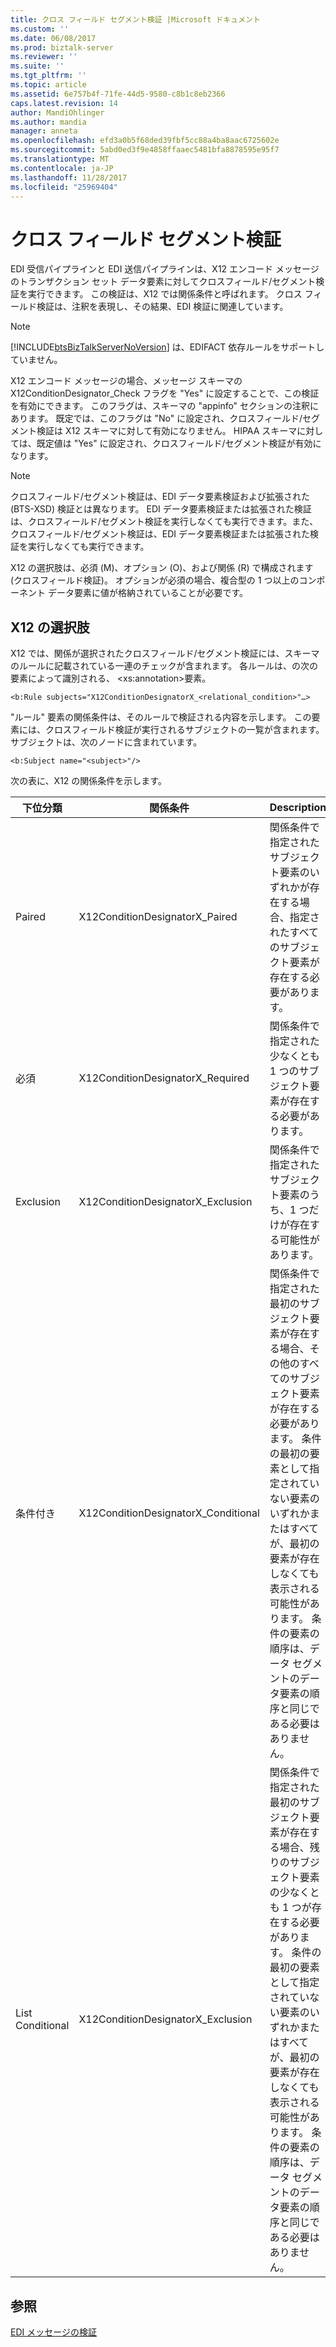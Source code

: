 ```yaml
---
title: クロス フィールド セグメント検証 |Microsoft ドキュメント
ms.custom: ''
ms.date: 06/08/2017
ms.prod: biztalk-server
ms.reviewer: ''
ms.suite: ''
ms.tgt_pltfrm: ''
ms.topic: article
ms.assetid: 6e757b4f-71fe-44d5-9580-c8b1c8eb2366
caps.latest.revision: 14
author: MandiOhlinger
ms.author: mandia
manager: anneta
ms.openlocfilehash: efd3a0b5f68ded39fbf5cc88a4ba8aac6725602e
ms.sourcegitcommit: 5abd0ed3f9e4858ffaaec5481bfa8878595e95f7
ms.translationtype: MT
ms.contentlocale: ja-JP
ms.lasthandoff: 11/28/2017
ms.locfileid: "25969404"
---
```

# <a name="cross-field-segment-validation"></a>クロス フィールド セグメント検証
EDI 受信パイプラインと EDI 送信パイプラインは、X12 エンコード メッセージのトランザクション セット データ要素に対してクロスフィールド/セグメント検証を実行できます。 この検証は、X12 では関係条件と呼ばれます。 クロス フィールド検証は、注釈を表現し、その結果、EDI 検証に関連しています。  
  
> [!NOTE]
>  [!INCLUDE[btsBizTalkServerNoVersion](../includes/btsbiztalkservernoversion-md.md)] は、EDIFACT 依存ルールをサポートしていません。  
  
 X12 エンコード メッセージの場合、メッセージ スキーマの X12ConditionDesignator_Check フラグを "Yes" に設定することで、この検証を有効にできます。 このフラグは、スキーマの "appinfo" セクションの注釈にあります。 既定では、このフラグは "No" に設定され、クロスフィールド/セグメント検証は X12 スキーマに対して有効になりません。 HIPAA スキーマに対しては、既定値は "Yes" に設定され、クロスフィールド/セグメント検証が有効になります。  
  
> [!NOTE]
>  クロスフィールド/セグメント検証は、EDI データ要素検証および拡張された (BTS-XSD) 検証とは異なります。 EDI データ要素検証または拡張された検証は、クロスフィールド/セグメント検証を実行しなくても実行できます。また、クロスフィールド/セグメント検証は、EDI データ要素検証または拡張された検証を実行しなくても実行できます。  
  
 X12 の選択肢は、必須 (M)、オプション (O)、および関係 (R) で構成されます (クロスフィールド検証)。 オプションが必須の場合、複合型の 1 つ以上のコンポーネント データ要素に値が格納されていることが必要です。  
  
## <a name="x12-optionality"></a>X12 の選択肢  
 X12 では、関係が選択されたクロスフィールド/セグメント検証には、スキーマのルールに記載されている一連のチェックが含まれます。 各ルールは、の次の要素によって識別される、 \<xs:annotation\>要素。  
  
```  
<b:Rule subjects="X12ConditionDesignatorX_<relational_condition>"…>  
```  
  
 "ルール" 要素の関係条件は、そのルールで検証される内容を示します。 この要素には、クロスフィールド検証が実行されるサブジェクトの一覧が含まれます。 サブジェクトは、次のノードに含まれています。  
  
```  
<b:Subject name="<subject>"/>  
```  
  
 次の表に、X12 の関係条件を示します。  
  
|下位分類|関係条件|Description|  
|-----------------------|--------------------------|-----------------|  
|Paired|X12ConditionDesignatorX_Paired|関係条件で指定されたサブジェクト要素のいずれかが存在する場合、指定されたすべてのサブジェクト要素が存在する必要があります。|  
|必須|X12ConditionDesignatorX_Required|関係条件で指定された少なくとも 1 つのサブジェクト要素が存在する必要があります。|  
|Exclusion|X12ConditionDesignatorX_Exclusion|関係条件で指定されたサブジェクト要素のうち、1 つだけが存在する可能性があります。|  
|条件付き|X12ConditionDesignatorX_Conditional|関係条件で指定された最初のサブジェクト要素が存在する場合、その他のすべてのサブジェクト要素が存在する必要があります。 条件の最初の要素として指定されていない要素のいずれかまたはすべてが、最初の要素が存在しなくても表示される可能性があります。 条件の要素の順序は、データ セグメントのデータ要素の順序と同じである必要はありません。|  
|List Conditional|X12ConditionDesignatorX_Exclusion|関係条件で指定された最初のサブジェクト要素が存在する場合、残りのサブジェクト要素の少なくとも 1 つが存在する必要があります。 条件の最初の要素として指定されていない要素のいずれかまたはすべてが、最初の要素が存在しなくても表示される可能性があります。 条件の要素の順序は、データ セグメントのデータ要素の順序と同じである必要はありません。|  
  
## <a name="see-also"></a>参照  
 [EDI メッセージの検証](../core/edi-message-validation.md)